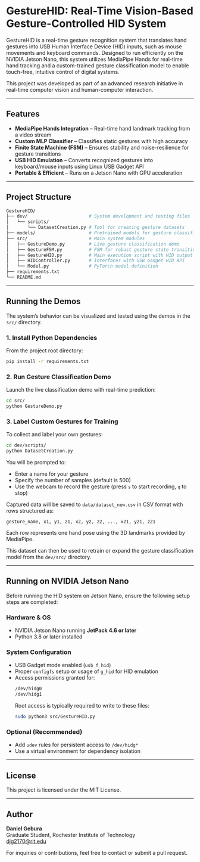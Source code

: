 # GestureHID: Real-Time Vision-Based Gesture-Controlled HID System

GestureHID is a real-time gesture recognition system that translates hand gestures into USB Human Interface Device (HID) inputs, such as mouse movements and keyboard commands. Designed to run efficiently on the NVIDIA Jetson Nano, this system utilizes MediaPipe Hands for real-time hand tracking and a custom-trained gesture classification model to enable touch-free, intuitive control of digital systems.

This project was developed as part of an advanced research initiative in real-time computer vision and human-computer interaction.

---

## Features

- **MediaPipe Hands Integration** – Real-time hand landmark tracking from a video stream
- **Custom MLP Classifier** – Classifies static gestures with high accuracy
- **Finite State Machine (FSM)** – Ensures stability and noise-resilience for gesture transitions
- **USB HID Emulation** – Converts recognized gestures into keyboard/mouse inputs using Linux USB Gadget API
- **Portable & Efficient** – Runs on a Jetson Nano with GPU acceleration

---

## Project Structure

```bash
GestureHID/
├── dev/                       # System development and testing files
│   └── scripts/
│       └── DatasetCreation.py # Tool for creating gesture datasets
├── models/                    # Pretrained models for gesture classification
├── src/                       # Main system modules
│   ├── GestureDemo.py         # Live gesture classification demo
│   ├── GestureFSM.py          # FSM for robust gesture state transitions
│   ├── GestureHID.py          # Main execution script with HID output
│   ├── HIDController.py       # Interfaces with USB Gadget HID API
│   └── Model.py               # PyTorch model definition
├── requirements.txt
└── README.md
```

---

## Running the Demos

The system’s behavior can be visualized and tested using the demos in the `src/` directory.

### 1. Install Python Dependencies

From the project root directory:

```bash
pip install -r requirements.txt
```

### 2. Run Gesture Classification Demo

Launch the live classification demo with real-time prediction:

```bash
cd src/
python GestureDemo.py
```

### 3. Label Custom Gestures for Training

To collect and label your own gestures:

```bash
cd dev/scripts/
python DatasetCreation.py
```

You will be prompted to:
- Enter a name for your gesture
- Specify the number of samples (default is 500)
- Use the webcam to record the gesture (press `s` to start recording, `q` to stop)

Captured data will be saved to `data/dataset_new.csv` in CSV format with rows structured as:
```text
gesture_name, x1, y1, z1, x2, y2, z2, ..., x21, y21, z21
```

Each row represents one hand pose using the 3D landmarks provided by MediaPipe.

This dataset can then be used to retrain or expand the gesture classification model from the `dev/src/` directory.

---

## Running on NVIDIA Jetson Nano

Before running the HID system on Jetson Nano, ensure the following setup steps are completed:

### Hardware & OS

- NVIDIA Jetson Nano running **JetPack 4.6 or later**
- Python 3.8 or later installed

### System Configuration

- USB Gadget mode enabled (`usb_f_hid`)
- Proper `configfs` setup or usage of `g_hid` for HID emulation
- Access permissions granted for:
  ```bash
  /dev/hidg0
  /dev/hidg1
  ```
  Root access is typically required to write to these files:
  ```bash
  sudo python3 src/GestureHID.py
  ```

### Optional (Recommended)

- Add `udev` rules for persistent access to `/dev/hidg*`
- Use a virtual environment for dependency isolation

---

## License

This project is licensed under the MIT License.

---

## Author

**Daniel Gebura**  
Graduate Student, Rochester Institute of Technology  
djg2170@rit.edu

For inquiries or contributions, feel free to contact or submit a pull request.